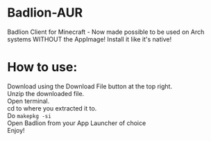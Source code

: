 # Badlion-AUR
Badlion Client for Minecraft - Now made possible to be used on Arch systems WITHOUT the AppImage! Install it like it's native!

# How to use:

Download using the Download File button at the top right.<br>
Unzip the downloaded file.<br>
Open terminal.<br>
cd to where you extracted it to.<br>
Do `makepkg -si`<br>
Open Badlion from your App Launcher of choice<br>
Enjoy!<br>
